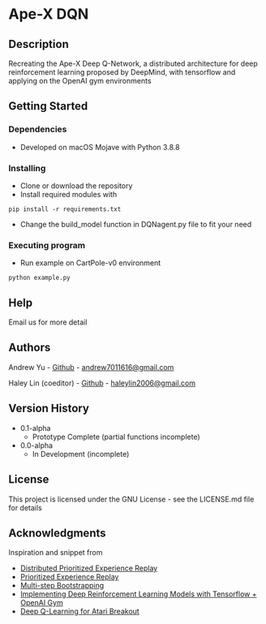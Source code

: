 # Ape-X DQN 

## Description

Recreating the Ape-X Deep Q-Network, a distributed architecture for deep reinforcement learning proposed by DeepMind, with tensorflow and applying on the OpenAI gym environments

## Getting Started

### Dependencies

* Developed on macOS Mojave with Python 3.8.8

### Installing

* Clone or download the repository
* Install required modules with
```
pip install -r requirements.txt
```
* Change the build_model function in DQNagent.py file to fit your need

### Executing program

* Run example on CartPole-v0 environment
```
python example.py
```

## Help

Email us for more detail

## Authors

Andrew Yu - [Github](https://github.com/yuyenchu) - andrew7011616@gmail.com

Haley Lin (coeditor) - [Github](https://github.com/HaleyLin2006) - haleylin2006@gmail.com

## Version History

* 0.1-alpha
    * Prototype Complete (partial functions incomplete)
* 0.0-alpha
    * In Development (incomplete)

## License

This project is licensed under the GNU License - see the LICENSE.md file for details

## Acknowledgments

Inspiration and snippet from
* [Distributed Prioritized Experience Replay](https://arxiv.org/pdf/1803.00933v1.pdf)
* [Prioritized Experience Replay](https://arxiv.org/pdf/1511.05952.pdf)
* [Multi-step Bootstrapping](https://www.cs.ubc.ca/labs/lci/mlrg/slides/Multi-step_Bootstrapping.pdf)
* [Implementing Deep Reinforcement Learning Models with Tensorflow + OpenAI Gym](https://lilianweng.github.io/lil-log/2018/05/05/implementing-deep-reinforcement-learning-models.html#deep-q-network)
* [Deep Q-Learning for Atari Breakout](https://keras.io/examples/rl/deep_q_network_breakout/)